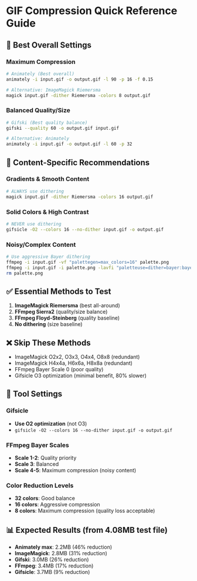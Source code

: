 # GIF Compression Quick Reference Guide

## 🚀 Best Overall Settings

### Maximum Compression
```bash
# Animately (Best overall)
animately -i input.gif -o output.gif -l 90 -p 16 -f 0.15

# Alternative: ImageMagick Riemersma
magick input.gif -dither Riemersma -colors 8 output.gif
```

### Balanced Quality/Size
```bash
# Gifski (Best quality balance)
gifski --quality 60 -o output.gif input.gif

# Alternative: Animately
animately -i input.gif -o output.gif -l 60 -p 32
```

## 🎯 Content-Specific Recommendations

### Gradients & Smooth Content
```bash
# ALWAYS use dithering
magick input.gif -dither Riemersma -colors 16 output.gif
```

### Solid Colors & High Contrast
```bash
# NEVER use dithering
gifsicle -O2 --colors 16 --no-dither input.gif -o output.gif
```

### Noisy/Complex Content
```bash
# Use aggressive Bayer dithering
ffmpeg -i input.gif -vf "palettegen=max_colors=16" palette.png
ffmpeg -i input.gif -i palette.png -lavfi "paletteuse=dither=bayer:bayer_scale=4" output.gif
rm palette.png
```

## ✅ Essential Methods to Test
1. **ImageMagick Riemersma** (best all-around)
2. **FFmpeg Sierra2** (quality/size balance)
3. **FFmpeg Floyd-Steinberg** (quality baseline)
4. **No dithering** (size baseline)

## ❌ Skip These Methods
- ImageMagick O2x2, O3x3, O4x4, O8x8 (redundant)
- ImageMagick H4x4a, H6x6a, H8x8a (redundant)
- FFmpeg Bayer Scale 0 (poor quality)
- Gifsicle O3 optimization (minimal benefit, 80% slower)

## 🔧 Tool Settings

### Gifsicle
- **Use O2 optimization** (not O3)
- `gifsicle -O2 --colors 16 --no-dither input.gif -o output.gif`

### FFmpeg Bayer Scales
- **Scale 1-2**: Quality priority
- **Scale 3**: Balanced
- **Scale 4-5**: Maximum compression (noisy content)

### Color Reduction Levels
- **32 colors**: Good balance
- **16 colors**: Aggressive compression
- **8 colors**: Maximum compression (quality loss acceptable)

## 📊 Expected Results (from 4.08MB test file)
- **Animately max**: 2.2MB (46% reduction)
- **ImageMagick**: 2.8MB (31% reduction)
- **Gifski**: 3.0MB (26% reduction)
- **FFmpeg**: 3.4MB (17% reduction)
- **Gifsicle**: 3.7MB (9% reduction)
